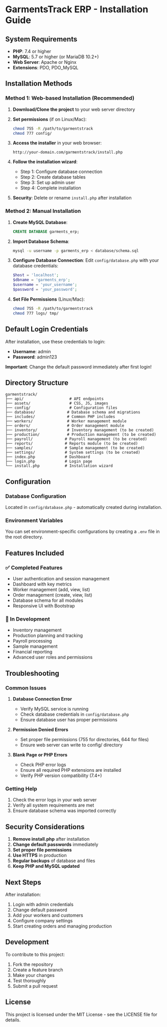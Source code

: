 # GarmentsTrack ERP - Installation Guide

## System Requirements

- **PHP**: 7.4 or higher
- **MySQL**: 5.7 or higher (or MariaDB 10.2+)
- **Web Server**: Apache or Nginx
- **Extensions**: PDO, PDO_MySQL

## Installation Methods

### Method 1: Web-based Installation (Recommended)

1. **Download/Clone the project** to your web server directory
2. **Set permissions** (if on Linux/Mac):
   ```bash
   chmod 755 -R /path/to/garmentstrack
   chmod 777 config/
   ```
3. **Access the installer** in your web browser:
   ```
   http://your-domain.com/garmentstrack/install.php
   ```
4. **Follow the installation wizard**:
   - Step 1: Configure database connection
   - Step 2: Create database tables
   - Step 3: Set up admin user
   - Step 4: Complete installation

5. **Security**: Delete or rename `install.php` after installation

### Method 2: Manual Installation

1. **Create MySQL Database**:
   ```sql
   CREATE DATABASE garments_erp;
   ```

2. **Import Database Schema**:
   ```bash
   mysql -u username -p garments_erp < database/schema.sql
   ```

3. **Configure Database Connection**:
   Edit `config/database.php` with your database credentials:
   ```php
   $host = 'localhost';
   $dbname = 'garments_erp';
   $username = 'your_username';
   $password = 'your_password';
   ```

4. **Set File Permissions** (Linux/Mac):
   ```bash
   chmod 755 -R /path/to/garmentstrack
   chmod 777 logs/ tmp/
   ```

## Default Login Credentials

After installation, use these credentials to login:
- **Username**: admin
- **Password**: admin123

**Important**: Change the default password immediately after first login!

## Directory Structure

```
garmentstrack/
├── api/                    # API endpoints
├── assets/                 # CSS, JS, images
├── config/                 # Configuration files
├── database/              # Database schema and migrations
├── includes/              # Common PHP includes
├── workers/               # Worker management module
├── orders/                # Order management module
├── inventory/             # Inventory management (to be created)
├── production/            # Production management (to be created)
├── payroll/              # Payroll management (to be created)
├── reports/              # Reports module (to be created)
├── samples/              # Sample management (to be created)
├── settings/             # System settings (to be created)
├── index.php             # Dashboard
├── login.php             # Login page
└── install.php           # Installation wizard
```

## Configuration

### Database Configuration
Located in `config/database.php` - automatically created during installation.

### Environment Variables
You can set environment-specific configurations by creating a `.env` file in the root directory.

## Features Included

### ✅ Completed Features
- User authentication and session management
- Dashboard with key metrics
- Worker management (add, view, list)
- Order management (create, view, list)
- Database schema for all modules
- Responsive UI with Bootstrap

### 🚧 In Development
- Inventory management
- Production planning and tracking
- Payroll processing
- Sample management
- Financial reporting
- Advanced user roles and permissions

## Troubleshooting

### Common Issues

1. **Database Connection Error**
   - Verify MySQL service is running
   - Check database credentials in `config/database.php`
   - Ensure database user has proper permissions

2. **Permission Denied Errors**
   - Set proper file permissions (755 for directories, 644 for files)
   - Ensure web server can write to config/ directory

3. **Blank Page or PHP Errors**
   - Check PHP error logs
   - Ensure all required PHP extensions are installed
   - Verify PHP version compatibility (7.4+)

### Getting Help

1. Check the error logs in your web server
2. Verify all system requirements are met
3. Ensure database schema was imported correctly

## Security Considerations

1. **Remove install.php** after installation
2. **Change default passwords** immediately
3. **Set proper file permissions**
4. **Use HTTPS** in production
5. **Regular backups** of database and files
6. **Keep PHP and MySQL updated**

## Next Steps

After installation:

1. Login with admin credentials
2. Change default password
3. Add your workers and customers
4. Configure company settings
5. Start creating orders and managing production

## Development

To contribute to this project:

1. Fork the repository
2. Create a feature branch
3. Make your changes
4. Test thoroughly
5. Submit a pull request

## License

This project is licensed under the MIT License - see the LICENSE file for details.

